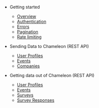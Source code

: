 - Getting started

  - [Overview]()
  - [Authentication](authentication.md)
  - [Errors](errors.md)
  - [Pagination](pagination.md)
  - [Rate limiting](rate-limiting.md)

- Sending Data to Chameleon (REST API)
  - [User Profiles](webhooks/profiles.md)
  - [Events](webhooks/events.md)
  - [Companies](webhooks/companies.md)

- Getting data out of Chameleon (REST API)
  - [User Profiles](apis/profiles.md)
  - [Events](apis/events.md)
  - [Surveys](apis/surveys.md)
  - [Survey Responses](apis/responses.md)


